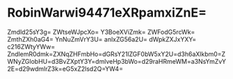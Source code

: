 # RobinWarwi94471eXRpamxiZnE=
Zmdld25sY3g=
ZWtseWJpcXo=
Y3BoeXViZmk=
ZWFodG5rcWk=
ZmthZXh0aG4=
YnNuZmVrY3U=
anlxZG56a2U=
dWpkZXJxYXY=
c216ZWtyYWw=
ZndlemR0dmk=ZXNqZHFmbHo=dGRsY21lZGF0bW5xY2U=d3h6aXlkbm0=ZWNyZGlobHU=d3BvZXptY3Y=dmlveHp3bWo=d29raHRmeWM=a3NsYmZvY2E=d29wdmlrZ3k=eG5xZ2lsd2Q=YW4=
